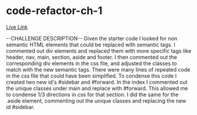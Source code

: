 # code-refactor-ch-1
[Live Link](https://asterpaisley.github.io/code-refactor-ch-1/)

--CHALLENGE DESCRIPTION--
Given the starter code I looked for non semantic HTML elements that could be replaced with semantic tags. I commented out div elements and replaced them with more specific tags like header, nav, main, section, aside and footer. I then commented out the corresponding div elements in the css file, and adjusted the classes to match with the new semantic tags. 
There were many lines of repeated code in the css file that could have been simplified. To condense this code I created two new id's #sidebar and #forward. In the index I commented out the unique classes under main and replace with #forward. This allowed me to condense 1/3 directions in css for that section. I did the same for the .aside element, commenting out the unique classes and replacing the new id #sidebar. 